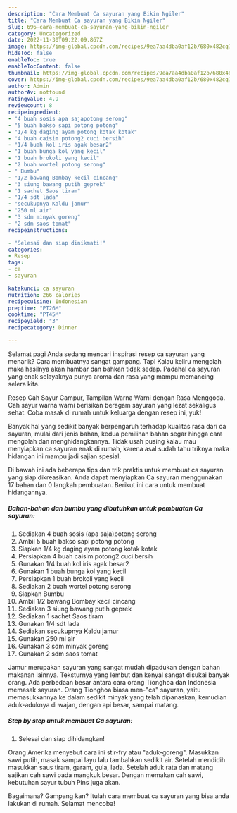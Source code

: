 ```yaml
---
description: "Cara Membuat Ca sayuran yang Bikin Ngiler"
title: "Cara Membuat Ca sayuran yang Bikin Ngiler"
slug: 696-cara-membuat-ca-sayuran-yang-bikin-ngiler
category: Uncategorized
date: 2022-11-30T09:22:09.867Z
image: https://img-global.cpcdn.com/recipes/9ea7aa4dba0af12b/680x482cq70/ca-sayuran-foto-resep-utama.jpg
hideToc: false
enableToc: true
enableTocContent: false
thumbnail: https://img-global.cpcdn.com/recipes/9ea7aa4dba0af12b/680x482cq70/ca-sayuran-foto-resep-utama.jpg
cover: https://img-global.cpcdn.com/recipes/9ea7aa4dba0af12b/680x482cq70/ca-sayuran-foto-resep-utama.jpg
author: Admin
authorAv: notfound
ratingvalue: 4.9
reviewcount: 8
recipeingredient:
- "4 buah sosis apa sajapotong serong"
- "5 buah bakso sapi potong potong"
- "1/4 kg daging ayam potong kotak kotak"
- "4 buah caisim potong2 cuci bersih"
- "1/4 buah kol iris agak besar2"
- "1 buah bunga kol yang kecil"
- "1 buah brokoli yang kecil"
- "2 buah wortel potong serong"
- " Bumbu"
- "1/2 bawang Bombay kecil cincang"
- "3 siung bawang putih geprek"
- "1 sachet Saos tiram"
- "1/4 sdt lada"
- "secukupnya Kaldu jamur"
- "250 ml air"
- "3 sdm minyak goreng"
- "2 sdm saos tomat"
recipeinstructions:

- "Selesai dan siap dinikmati!"
categories:
- Resep
tags:
- ca
- sayuran

katakunci: ca sayuran 
nutrition: 266 calories
recipecuisine: Indonesian
preptime: "PT26M"
cooktime: "PT45M"
recipeyield: "3"
recipecategory: Dinner

---
```



Selamat pagi Anda sedang mencari inspirasi resep ca sayuran yang menarik? Cara membuatnya sangat gampang. Tapi Kalau keliru mengolah maka hasilnya akan hambar dan bahkan tidak sedap. Padahal ca sayuran yang enak selayaknya punya aroma dan rasa yang mampu memancing selera kita.


Resep Cah Sayur Campur, Tampilan Warna Warni dengan Rasa Menggoda. Cah sayur warna warni berisikan beragam sayuran yang lezat sekaligus sehat. Coba masak di rumah untuk keluarga dengan resep ini, yuk!

Banyak hal yang sedikit banyak berpengaruh terhadap kualitas rasa dari ca sayuran, mulai dari jenis bahan, kedua pemilihan bahan segar hingga cara mengolah dan menghidangkannya. Tidak usah pusing kalau mau menyiapkan ca sayuran enak di rumah, karena asal sudah tahu triknya maka hidangan ini mampu jadi sajian spesial.


Di bawah ini ada beberapa tips dan trik praktis untuk membuat ca sayuran yang siap dikreasikan. Anda dapat menyiapkan Ca sayuran menggunakan 17 bahan dan 0 langkah pembuatan. Berikut ini cara untuk membuat hidangannya.

<!--inarticleads1-->

##### Bahan-bahan dan bumbu yang dibutuhkan untuk pembuatan Ca sayuran:

1. Sediakan 4 buah sosis (apa saja)potong serong
1. Ambil 5 buah bakso sapi potong potong
1. Siapkan 1/4 kg daging ayam potong kotak kotak
1. Persiapkan 4 buah caisim potong2 cuci bersih
1. Gunakan 1/4 buah kol iris agak besar2
1. Gunakan 1 buah bunga kol yang kecil
1. Persiapkan 1 buah brokoli yang kecil
1. Sediakan 2 buah wortel potong serong
1. Siapkan  Bumbu
1. Ambil 1/2 bawang Bombay kecil cincang
1. Sediakan 3 siung bawang putih geprek
1. Sediakan 1 sachet Saos tiram
1. Gunakan 1/4 sdt lada
1. Sediakan secukupnya Kaldu jamur
1. Gunakan 250 ml air
1. Gunakan 3 sdm minyak goreng
1. Gunakan 2 sdm saos tomat


Jamur merupakan sayuran yang sangat mudah dipadukan dengan bahan makanan lainnya. Teksturnya yang lembut dan kenyal sangat disukai banyak orang. Ada perbedaan besar antara cara orang Tionghoa dan Indonesia memasak sayuran. Orang Tionghoa biasa men-&#34;ca&#34; sayuran, yaitu memasukkannya ke dalam sedikit minyak yang telah dipanaskan, kemudian aduk-aduknya di wajan, dengan api besar, sampai matang. 

<!--inarticleads2-->

##### Step by step untuk membuat Ca sayuran:


1. Selesai dan siap dihidangkan!

Orang Amerika menyebut cara ini stir-fry atau &#34;aduk-goreng&#34;. Masukkan sawi putih, masak sampai layu lalu tambahkan sedikit air. Setelah mendidih masukkan saus tiram, garam, gula, lada. Setelah aduk rata dan matang sajikan cah sawi pada mangkuk besar. Dengan memakan cah sawi, kebutuhan sayur tubuh Pins juga akan. 

Bagaimana? Gampang kan? Itulah cara membuat ca sayuran yang bisa anda lakukan di rumah. Selamat mencoba!
